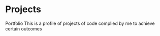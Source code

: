 # Projects
Portfolio 
This is a profile of projects of code complied by me to achieve certain outcomes
